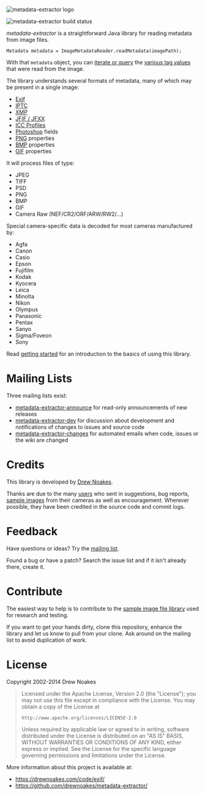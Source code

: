![metadata-extractor logo](https://raw.githubusercontent.com/drewnoakes/metadata-extractor/master/Resources/metadata-extractor-logo-500x123.png)

![metadata-extractor build status](https://api.travis-ci.org/drewnoakes/metadata-extractor.svg)

_metadata-extractor_ is a straightforward Java library for reading metadata from image files.

    Metadata metadata = ImageMetadataReader.readMetadata(imagePath);

With that `metadata` object, you can [iterate or query](https://github.com/drewnoakes/metadata-extractor/wiki/GettingStarted#2._Query_Tag_s) the
[various tag values](https://github.com/drewnoakes/metadata-extractor/wiki/SampleOutput) that were read from the image.

The library understands several formats of metadata, many of which may be present in a single image:

* [Exif](http://en.wikipedia.org/wiki/Exchangeable_image_file_format)
* [IPTC](http://en.wikipedia.org/wiki/IPTC)
* [XMP](http://en.wikipedia.org/wiki/Extensible_Metadata_Platform)
* [JFIF / JFXX](http://en.wikipedia.org/wiki/JPEG_File_Interchange_Format)
* [ICC Profiles](http://en.wikipedia.org/wiki/ICC_profile)
* [Photoshop](http://en.wikipedia.org/wiki/Photoshop) fields
* [PNG](http://en.wikipedia.org/wiki/Portable_Network_Graphics) properties
* [BMP](http://en.wikipedia.org/wiki/BMP_file_format) properties
* [GIF](http://en.wikipedia.org/wiki/Graphics_Interchange_Format) properties

It will process files of type:

* JPEG
* TIFF
* PSD
* PNG
* BMP
* GIF
* Camera Raw (NEF/CR2/ORF/ARW/RW2/...)

Special camera-specific data is decoded for most cameras manufactured by:

* Agfa
* Canon
* Casio
* Epson
* Fujifilm
* Kodak
* Kyocera
* Leica
* Minolta
* Nikon
* Olympus
* Panasonic
* Pentax
* Sanyo
* Sigma/Foveon
* Sony

Read [getting started](https://github.com/drewnoakes/metadata-extractor/wiki/GettingStarted) for an introduction to the basics of using this library.

# Mailing Lists

Three mailing lists exist:

* [metadata-extractor-announce](http://groups.google.com/group/metadata-extractor-announce) for read-only announcements of new releases
* [metadata-extractor-dev](http://groups.google.com/group/metadata-extractor-dev) for discussion about development and notifications of changes to issues and source code
* [metadata-extractor-changes](http://groups.google.com/group/metadata-extractor-changes) for automated emails when code, issues or the wiki are changed

# Credits

This library is developed by [Drew Noakes](https://drewnoakes.com/code/exif/).

Thanks are due to the many [users](https://github.com/drewnoakes/metadata-extractor/wiki/UsedBy) who sent in suggestions, bug reports,
[sample images](https://github.com/drewnoakes/metadata-extractor/wiki/ImageDatabase) from their cameras as well as encouragement.
Wherever possible, they have been credited in the source code and commit logs.

# Feedback

Have questions or ideas? Try the [mailing list](http://groups.google.com/group/metadata-extractor-dev).

Found a bug or have a patch? Search the issue list and if it isn't already there, create it.

# Contribute

The easiest way to help is to contribute to the [sample image file library](https://github.com/drewnoakes/metadata-extractor/wiki/ImageDatabase)
used for research and testing.

If you want to get your hands dirty, clone this repository, enhance the library and let us know
to pull from your clone. Ask around on the mailing list to avoid duplication of work.

# License

Copyright 2002-2014 Drew Noakes

> Licensed under the Apache License, Version 2.0 (the "License");
> you may not use this file except in compliance with the License.
> You may obtain a copy of the License at
>
>     http://www.apache.org/licenses/LICENSE-2.0
>
> Unless required by applicable law or agreed to in writing, software
> distributed under the License is distributed on an "AS IS" BASIS,
> WITHOUT WARRANTIES OR CONDITIONS OF ANY KIND, either express or implied.
> See the License for the specific language governing permissions and
> limitations under the License.

More information about this project is available at:

* https://drewnoakes.com/code/exif/
* https://github.com/drewnoakes/metadata-extractor/
